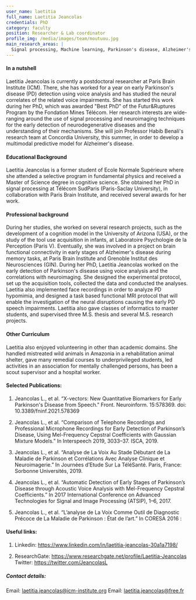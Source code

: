```yaml
---
user_name: laetitia
full_name: Laetitia Jeancolas
credentials: PhD
category: faculty
position: Researcher & Lab coordinator
profile_img: /media/images/team/moutuou.jpg
main_research_areas: |
  Signal processing, Machine learning, Parkinson's disease, Alzheimer's disease, voice, neuroimaging
---
```


#### In a nutshell

Laetitia Jeancolas is currently a postdoctoral researcher at Paris Brain Institute (ICM). There, she has worked for a year on early Parkinson's disease (PD) detection using voice analysis and has studied the neural correlates of the related voice impairments. She has started this work during her PhD, which was awarded "Best PhD" of the Futur&Ruptures Program by the Fondation Mines Télécom. Her research interests are wide-ranging around the use of signal processing and neuroimaging techniques for the early detection of neurodegenerative diseases and the understanding of their mechanisms. She will join Professor Habib Benali's research team at Concordia University, this summer, in order to develop a multimodal predictive model for Alzheimer's disease.

#### Educational Background

Laetitia Jeancolas is a former student of Ecole Normale Supérieure where she attended a selective program in fundamental physics and received a Master of Science degree in cognitive science. She obtained her PhD in signal processing at Télécom SudParis (Paris-Saclay University), in collaboration with Paris Brain Institute, and received several awards for her work.

#### Professional background

During her studies, she worked on several research projects, such as the development of a cognition model in the University of Arizona (USA), or the study of the tool use acquisition in infants, at Laboratoire Psychologie de la Perception (Paris V). Eventually, she was involved in a project on brain functional connectivity in early stages of Alzheimer's disease during memory tasks, at Paris Brain Institute and Grenoble Institut des Neurosciences (GIN). During her PhD, Laetitia Jeancolas worked on the early detection of Parkinson's disease using voice analysis and the correlations with neuroimaging. She designed the experimental protocol, set up the acquisition tools, collected the data and conducted the analyses. Laetitia also implemented face recordings in order to analyze PD hypomimia, and designed a task based functional MRI protocol that will enable the investigation of the neural disruptions causing the early PD speech impairments. Laetitia also gave classes of informatics to master students, and supervised three M.S. thesis and several M.S. research projects.

#### Other Curriculum

Laetitia also enjoyed volunteering in other than academic domains. She handled mistreated wild animals in Amazonia in a rehabilitation animal shelter, gave many remedial courses to underprivileged students, led activities in an association for mentally challenged persons, has been a scout supervisor and a hospital worker.

#### Selected Publications:

1. Jeancolas L., et al. “X-vectors: New Quantitative Biomarkers for Early Parkinson's Disease from Speech." Front. Neuroinform. 15:578369. doi: 10.3389/fninf.2021.578369

2. Jeancolas L., et al. “Comparison of Telephone Recordings and Professional Microphone Recordings for Early Detection of Parkinson’s Disease, Using Mel-Frequency Cepstral Coefficients with Gaussian Mixture Models.” In Interspeech 2019, 3033–37. ISCA, 2019.

3. Jeancolas L., et al. “Analyse de La Voix Au Stade Débutant de La Maladie de Parkinson et Corrélations Avec Analyse Clinique et Neuroimagerie.” In Journées d’Etude Sur La TéléSanté. Paris, France: Sorbonne
   Universités, 2019.
4. Jeancolas L., et al. “Automatic Detection of Early Stages of Parkinson’s Disease through Acoustic Voice Analysis with Mel-Frequency Cepstral Coefficients.” In 2017 International Conference on Advanced Technologies for Signal and Image Processing (ATSIP), 1–6, 2017.

5. Jeancolas L., et al. “L’analyse de La Voix Comme Outil de Diagnostic Précoce de La Maladie de Parkinson : État de l’art.” In CORESA 2016 :

#### Useful links:

1. Linkedin:
   https://www.linkedin.com/in/laetitia-jeancolas-30a1a7198/

2. ResearchGate:
   https://www.researchgate.net/profile/Laetitia-Jeancolas
   Twitter: https://twitter.com/JeancolasL

##### Contact details:

Email: laetitia.jeancolas@icm-institute.org
Email: laetitia.jeancolas@free.fr
